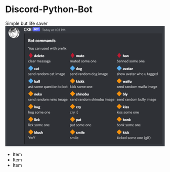 # Discord-Python-Bot
Simple but life saver<br>
![My image](https://github.com/Cangozler/Discord-Python-Bot/blob/main/imgs/cmds.png)<br>

<ul>
  <li>Item</li>
  <li>Item</li>
  <li>Item</li>  
</ul>


